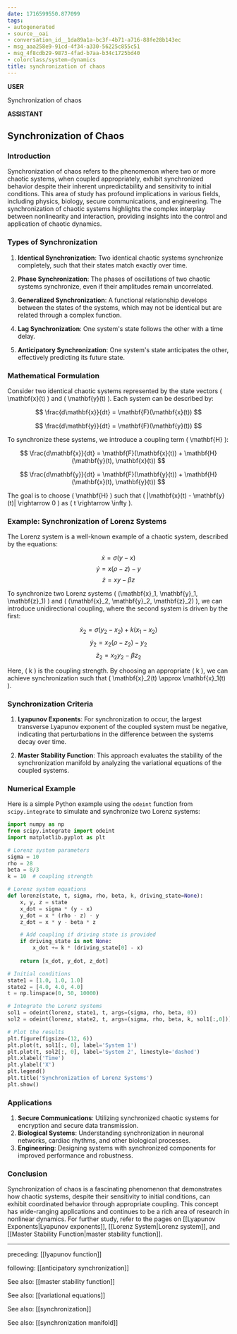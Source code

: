 ```yaml
---
date: 1716599550.877099
tags:
- autogenerated
- source__oai
- conversation_id__1da89a1a-bc3f-4b71-a716-88fe28b143ec
- msg_aaa258e9-91cd-4f34-a330-56225c855c51
- msg_4f8cdb29-9873-4fad-b7aa-b34c1725bd40
- colorclass/system-dynamics
title: synchronization of chaos
---
```


**USER**

Synchronization of chaos


**ASSISTANT**

## Synchronization of Chaos

### Introduction

Synchronization of chaos refers to the phenomenon where two or more chaotic systems, when coupled appropriately, exhibit synchronized behavior despite their inherent unpredictability and sensitivity to initial conditions. This area of study has profound implications in various fields, including physics, biology, secure communications, and engineering. The synchronization of chaotic systems highlights the complex interplay between nonlinearity and interaction, providing insights into the control and application of chaotic dynamics.

### Types of Synchronization

1. **Identical Synchronization**: Two identical chaotic systems synchronize completely, such that their states match exactly over time.

2. **Phase Synchronization**: The phases of oscillations of two chaotic systems synchronize, even if their amplitudes remain uncorrelated.

3. **Generalized Synchronization**: A functional relationship develops between the states of the systems, which may not be identical but are related through a complex function.

4. **Lag Synchronization**: One system's state follows the other with a time delay.

5. **Anticipatory Synchronization**: One system's state anticipates the other, effectively predicting its future state.

### Mathematical Formulation

Consider two identical chaotic systems represented by the state vectors \( \mathbf{x}(t) \) and \( \mathbf{y}(t) \). Each system can be described by:

$$
\frac{d\mathbf{x}}{dt} = \mathbf{F}(\mathbf{x}(t))
$$

$$
\frac{d\mathbf{y}}{dt} = \mathbf{F}(\mathbf{y}(t))
$$

To synchronize these systems, we introduce a coupling term \( \mathbf{H} \):

$$
\frac{d\mathbf{x}}{dt} = \mathbf{F}(\mathbf{x}(t)) + \mathbf{H}(\mathbf{y}(t), \mathbf{x}(t))
$$

$$
\frac{d\mathbf{y}}{dt} = \mathbf{F}(\mathbf{y}(t)) + \mathbf{H}(\mathbf{x}(t), \mathbf{y}(t))
$$

The goal is to choose \( \mathbf{H} \) such that \( \|\mathbf{x}(t) - \mathbf{y}(t)\| \rightarrow 0 \) as \( t \rightarrow \infty \).

### Example: Synchronization of Lorenz Systems

The Lorenz system is a well-known example of a chaotic system, described by the equations:

$$
\dot{x} = \sigma (y - x)
$$
$$
\dot{y} = x (\rho - z) - y
$$
$$
\dot{z} = xy - \beta z
$$

To synchronize two Lorenz systems \( (\mathbf{x}_1, \mathbf{y}_1, \mathbf{z}_1) \) and \( (\mathbf{x}_2, \mathbf{y}_2, \mathbf{z}_2) \), we can introduce unidirectional coupling, where the second system is driven by the first:

$$
\dot{x}_2 = \sigma (y_2 - x_2) + k (x_1 - x_2)
$$
$$
\dot{y}_2 = x_2 (\rho - z_2) - y_2
$$
$$
\dot{z}_2 = x_2 y_2 - \beta z_2
$$

Here, \( k \) is the coupling strength. By choosing an appropriate \( k \), we can achieve synchronization such that \( \mathbf{x}_2(t) \approx \mathbf{x}_1(t) \).

### Synchronization Criteria

1. **Lyapunov Exponents**: For synchronization to occur, the largest transverse Lyapunov exponent of the coupled system must be negative, indicating that perturbations in the difference between the systems decay over time.

2. **Master Stability Function**: This approach evaluates the stability of the synchronization manifold by analyzing the variational equations of the coupled systems.

### Numerical Example

Here is a simple Python example using the `odeint` function from `scipy.integrate` to simulate and synchronize two Lorenz systems:

```python
import numpy as np
from scipy.integrate import odeint
import matplotlib.pyplot as plt

# Lorenz system parameters
sigma = 10
rho = 28
beta = 8/3
k = 10  # coupling strength

# Lorenz system equations
def lorenz(state, t, sigma, rho, beta, k, driving_state=None):
    x, y, z = state
    x_dot = sigma * (y - x)
    y_dot = x * (rho - z) - y
    z_dot = x * y - beta * z

    # Add coupling if driving state is provided
    if driving_state is not None:
        x_dot += k * (driving_state[0] - x)
    
    return [x_dot, y_dot, z_dot]

# Initial conditions
state1 = [1.0, 1.0, 1.0]
state2 = [4.0, 4.0, 4.0]
t = np.linspace(0, 50, 10000)

# Integrate the Lorenz systems
sol1 = odeint(lorenz, state1, t, args=(sigma, rho, beta, 0))
sol2 = odeint(lorenz, state2, t, args=(sigma, rho, beta, k, sol1[:,0]))

# Plot the results
plt.figure(figsize=(12, 6))
plt.plot(t, sol1[:, 0], label='System 1')
plt.plot(t, sol2[:, 0], label='System 2', linestyle='dashed')
plt.xlabel('Time')
plt.ylabel('X')
plt.legend()
plt.title('Synchronization of Lorenz Systems')
plt.show()
```

### Applications

1. **Secure Communications**: Utilizing synchronized chaotic systems for encryption and secure data transmission.
2. **Biological Systems**: Understanding synchronization in neuronal networks, cardiac rhythms, and other biological processes.
3. **Engineering**: Designing systems with synchronized components for improved performance and robustness.

### Conclusion

Synchronization of chaos is a fascinating phenomenon that demonstrates how chaotic systems, despite their sensitivity to initial conditions, can exhibit coordinated behavior through appropriate coupling. This concept has wide-ranging applications and continues to be a rich area of research in nonlinear dynamics. For further study, refer to the pages on [[Lyapunov Exponents|Lyapunov exponents]], [[Lorenz System|Lorenz system]], and [[Master Stability Function|master stability function]].


---

preceding: [[lyapunov function]]  


following: [[anticipatory synchronization]]

See also: [[master stability function]]


See also: [[variational equations]]


See also: [[synchronization]]


See also: [[synchronization manifold]]